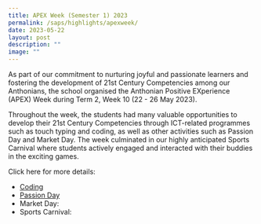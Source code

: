 ```yaml
---
title: APEX Week (Semester 1) 2023
permalink: /saps/highlights/apexweek/
date: 2023-05-22
layout: post
description: ""
image: ""
---
```

As part of our commitment to nurturing joyful and passionate learners and fostering the development of 21st Century Competencies among our Anthonians, the school organised the Anthonian Positive EXperience (APEX) Week during Term 2, Week 10 (22 - 26 May 2023).  
  
Throughout the week, the students had many valuable opportunities to develop their 21st Century Competencies through ICT-related programmes such as touch typing and coding, as well as other activities such as Passion Day and Market Day. The week culminated in our highly anticipated Sports Carnival where students actively engaged and interacted with their buddies in the exciting games.

Click here for more details:
* [Coding](https://stanthonyspri-moe-edu-sg-admin.cwp.sg/saps/highlights/codingsemester1)
* [Passion Day](https://stanthonyspri-moe-edu-sg-admin.cwp.sg/saps/highlights/passionday)
* Market Day:
* Sports Carnival: